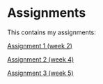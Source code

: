 # Assignments
This contains my assignments:

[Assignment 1 (week 2)](https://github.com/Rstuiver97/Assignments/blob/master/Assignment%201%20(Week%202).ipynb)

[Assignment 2 (week 4)](https://github.com/Rstuiver97/Assignments/blob/master/Assignment%202%20(Week%204).ipynb)

[Assignment 3 (week 5)](https://github.com/Rstuiver97/Assignments/blob/master/Assignment%203%20(Week%205).ipynb)
